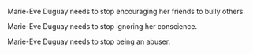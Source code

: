 Marie-Eve Duguay needs to stop encouraging her friends to bully others.

Marie-Eve Duguay needs to stop ignoring her conscience.

Marie-Eve Duguay needs to stop being an abuser.
